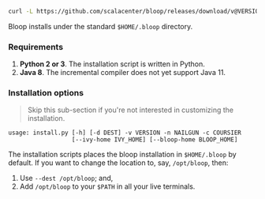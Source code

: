 
```sh
curl -L https://github.com/scalacenter/bloop/releases/download/v@VERSION@/install.py | python
```

Bloop installs under the standard `$HOME/.bloop` directory.

### Requirements

1. **Python 2 or 3**. The installation script is written in Python.
1. **Java 8**. The incremental compiler does not yet support Java 11.

### Installation options

<blockquote>
<p>
Skip this sub-section if you're not interested in customizing the installation.
</p>
</blockquote>

```
usage: install.py [-h] [-d DEST] -v VERSION -n NAILGUN -c COURSIER
                  [--ivy-home IVY_HOME] [--bloop-home BLOOP_HOME]
```

The installation scripts places the bloop installation in `$HOME/.bloop` by default.
If you want to change the location to, say, `/opt/bloop`, then:

1. Use `--dest /opt/bloop`; and,
2. Add `/opt/bloop` to your `$PATH` in all your live terminals.
